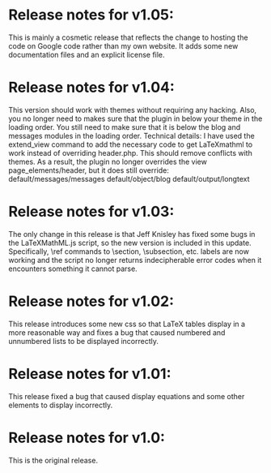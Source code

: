 # Release notes for v1.05: #

This is mainly a cosmetic release that reflects the change to hosting the code on Google code rather than my own website.  It adds some new documentation files and an explicit license file.

# Release notes for v1.04: #

This version should work with themes without requiring any hacking.  Also, you no longer need to makes sure that the plugin in below your theme in the loading order.  You still need to make sure that it is below the blog and messages modules in the loading order.
Technical details: I have used the extend\_view command to add the necessary code to get LaTeXmathml to work instead of overriding header.php.  This should remove conflicts with themes.  As a result, the plugin no longer overrides the view page\_elements/header, but it does still override:
default/messages/messages
default/object/blog
default/output/longtext

# Release notes for v1.03: #

The only change in this release is that Jeff Knisley has fixed some bugs in the LaTeXMathML.js script, so the new version is included in this update.  Specifically, \ref commands to \section, \subsection, etc. labels are now working and the script no longer returns indecipherable error codes when it encounters something it cannot parse.

# Release notes for v1.02: #

This release introduces some new css so that LaTeX tables display in a more reasonable way and fixes a bug that caused numbered and unnumbered lists to be displayed incorrectly.

# Release notes for v1.01: #

This release fixed a bug that caused display equations and some other elements to display incorrectly.

# Release notes for v1.0: #

This is the original release.